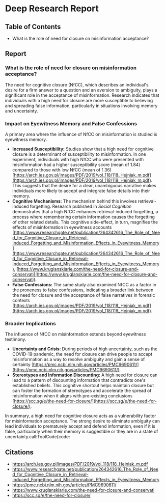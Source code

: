 # Deep Research Report

## Table of Contents 
- What is the role of need for closure on misinformation acceptance?

## Report 
 
 ### What is the role of need for closure on misinformation acceptance?

The need for cognitive closure (NfCC), which describes an individual's desire for a firm answer to a question and an aversion to ambiguity, plays a significant role in the acceptance of misinformation. Research indicates that individuals with a high need for closure are more susceptible to believing and spreading false information, particularly in situations involving memory and uncertainty.

### **Impact on Eyewitness Memory and False Confessions**

A primary area where the influence of NfCC on misinformation is studied is eyewitness memory.

*   **Increased Susceptibility:** Studies show that a high need for cognitive closure is a determinant of susceptibility to misinformation. In one experiment, individuals with high NfCC who were presented with misinformation had a higher susceptibility score (mean of 1.84) compared to those with low NfCC (mean of 1.36) [https://arch.ies.gov.pl/images/PDF/2019/vol_118/118_Hejniak_m.pdf](https://arch.ies.gov.pl/images/PDF/2019/vol_118/118_Hejniak_m.pdf). This suggests that the desire for a clear, unambiguous narrative makes individuals more likely to accept and integrate false details into their memory.
*   **Cognitive Mechanisms:** The mechanism behind this involves retrieval-induced forgetting. Research published in *Social Cognition* demonstrates that a high NfCC enhances retrieval-induced forgetting, a process where remembering certain information causes the forgetting of other related details. This cognitive side-effect, in turn, magnifies the effects of misinformation in eyewitness accounts [https://www.researchgate.net/publication/264342616_The_Role_of_Need_for_Cognitive_Closure_in_Retrieval-Induced_Forgetting_and_Misinformation_Effects_in_Eyewitness_Memory](https://www.researchgate.net/publication/264342616_The_Role_of_Need_for_Cognitive_Closure_in_Retrieval-Induced_Forgetting_and_Misinformation_Effects_in_Eyewitness_Memory), [https://www.kruglanskiarie.com/the-need-for-closure-and-conservati](https://www.kruglanskiarie.com/the-need-for-closure-and-conservati).
*   **False Confessions:** The same study also examined NfCC as a factor in the proneness to false confessions, indicating a broader link between the need for closure and the acceptance of false narratives in forensic contexts [https://arch.ies.gov.pl/images/PDF/2019/vol_118/118_Hejniak_m.pdf](https://arch.ies.gov.pl/images/PDF/2019/vol_118/118_Hejniak_m.pdf).

### **Broader Implications**

The influence of NfCC on misinformation extends beyond eyewitness testimony.

*   **Uncertainty and Crisis:** During periods of high uncertainty, such as the COVID-19 pandemic, the need for closure can drive people to accept misinformation as a way to resolve ambiguity and gain a sense of certainty [https://pmc.ncbi.nlm.nih.gov/articles/PMC9690611/](https://pmc.ncbi.nlm.nih.gov/articles/PMC9690611/).
*   **Stereotypes and Information Discounting:** A high need for closure can lead to a pattern of discounting information that contradicts one's established beliefs. This cognitive shortcut helps maintain closure but can foster the formation of stereotypes and accelerate the spread of misinformation when it aligns with pre-existing conclusions [https://scc.sg/e/the-need-for-closure/](https://scc.sg/e/the-need-for-closure/).

In summary, a high need for cognitive closure acts as a vulnerability factor for misinformation acceptance. The strong desire to eliminate ambiguity can lead individuals to prematurely accept and defend information, even if it is false, particularly when their memory is suggestible or they are in a state of uncertainty.<ctrl42>call:ToolCode{code:


## Citations
- https://arch.ies.gov.pl/images/PDF/2019/vol_118/118_Hejniak_m.pdf 
- https://www.researchgate.net/publication/264342616_The_Role_of_Need_for_Cognitive_Closure_in_Retrieval-Induced_Forgetting_and_Misinformation_Effects_in_Eyewitness_Memory 
- https://pmc.ncbi.nlm.nih.gov/articles/PMC9690611/ 
- https://www.kruglanskiarie.com/the-need-for-closure-and-conservati 
- https://scc.sg/e/the-need-for-closure/ 
